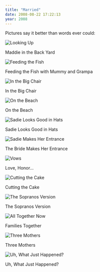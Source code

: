```yaml
---
title: "Married"
date: 2008-08-22 17:22:13
year: 2008
---
```

Pictures say it better than words ever could:

<img src="{{site.github.url}}/files/2008/08/looking-up.jpg" alt="Looking Up" />

Maddie in the Back Yard

<img src="{{site.github.url}}/files/2008/08/feeding-fish.jpg" alt="Feeding the Fish" />

Feeding the Fish with Mummy and Grampa

<img src="{{site.github.url}}/files/2008/08/the-big-chair.jpg" alt="In the Big Chair" />

In the Big Chair

<img src="{{site.github.url}}/files/2008/08/on-the-beach.jpg" alt="On the Beach" />

On the Beach

<img src="{{site.github.url}}/files/2008/08/sadie-hat.jpg" alt="Sadie Looks Good in Hats" />

Sadie Looks Good in Hats

<img src="{{site.github.url}}/files/2008/08/entrance.jpg" alt="Sadie Makes Her Entrance" />

The Bride Makes Her Entrance

<img src="{{site.github.url}}/files/2008/08/vows.jpg" alt="Vows" />

Love, Honor...

<img src="{{site.github.url}}/files/2008/08/cutting-cake.jpg" alt="Cutting the Cake" />

Cutting the Cake

<img src="{{site.github.url}}/files/2008/08/sopranos-version.jpg" alt="The Sopranos Version" />

The Sopranos Version

<img src="{{site.github.url}}/files/2008/08/family.jpg" alt="All Together Now" />

Families Together

<img src="{{site.github.url}}/files/2008/08/women.jpg" alt="Three Mothers" />

Three Mothers

<img src="{{site.github.url}}/files/2008/08/what-just-happened.jpg" alt="Uh, What Just Happened?" />

Uh, What Just Happened?
